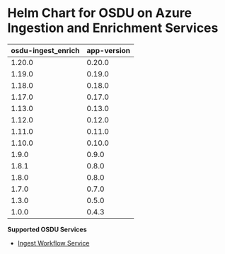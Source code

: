 # Helm Chart for OSDU on Azure Ingestion and Enrichment Services

| osdu-ingest_enrich  | app-version  |
| ------------------- | ----------   |
| 1.20.0              | 0.20.0       |
| 1.19.0              | 0.19.0       |
| 1.18.0              | 0.18.0       |
| 1.17.0              | 0.17.0       |
| 1.13.0              | 0.13.0       |
| 1.12.0              | 0.12.0       |
| 1.11.0              | 0.11.0       |
| 1.10.0              | 0.10.0       |
| 1.9.0               | 0.9.0        |
| 1.8.1               | 0.8.0        |
| 1.8.0               | 0.8.0        |
| 1.7.0               | 0.7.0        |
| 1.3.0               | 0.5.0        |
| 1.0.0               | 0.4.3        |

__Supported OSDU Services__


- [Ingest Workflow Service](https://community.opengroup.org/osdu/platform/data-flow/ingestion/ingestion-workflow)
